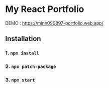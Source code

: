 # My React Portfolio

DEMO : https://minh090897-portfolio.web.app/

## Installation
### 1. `npm install`
### 2. `npx patch-package`
### 3. `npm start`
